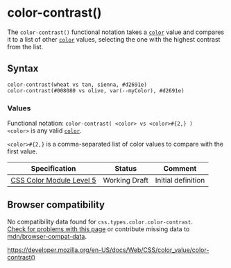 # color-contrast()

The `color-contrast()` functional notation takes a [`color`](../color_value) value and compares it to a list of other [`color`](../color_value) values, selecting the one with the highest contrast from the list.

## Syntax

    color-contrast(wheat vs tan, sienna, #d2691e)
    color-contrast(#008080 vs olive, var(--myColor), #d2691e)

### Values

Functional notation: `color-contrast( <color> vs <color>#{2,} )`  
`<color>` is any valid [`color`](../color_value).

`<color>#{2,}` is a comma-separated list of color values to compare with the first value.

<table><thead><tr class="header"><th>Specification</th><th>Status</th><th>Comment</th></tr></thead><tbody><tr class="odd"><td><a href="https://drafts.csswg.org/css-color-5/#colorcontrast">CSS Color Module Level 5</a></td><td><span class="spec-wd">Working Draft</span></td><td>Initial definition</td></tr></tbody></table>

## Browser compatibility

No compatibility data found for `css.types.color.color-contrast`.  
[Check for problems with this page](#on-github) or contribute missing data to [mdn/browser-compat-data](https://github.com/mdn/browser-compat-data).

<a href="https://developer.mozilla.org/en-US/docs/Web/CSS/color_value/color-contrast()" class="_attribution-link">https://developer.mozilla.org/en-US/docs/Web/CSS/color_value/color-contrast()</a>
